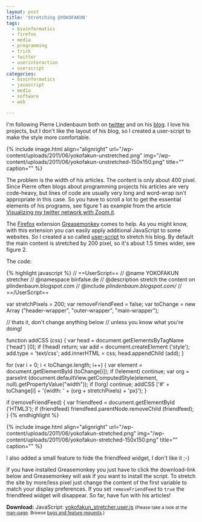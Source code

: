 ```yaml
---
layout: post
title: 'Stretching @YOKOFAKUN'
tags:
  - bioinformatics
  - firefox
  - media
  - programming
  - trick
  - twitter
  - userinteraction
  - userscript
categories:
  - bioinformatics
  - javascript
  - media
  - software
  - web

---
```


I'm following Pierre Lindenbaum  both on <a href="https://twitter.com/#!/yokofakun">twitter</a> and on his <a href="http://plindenbaum.blogspot.com/">blog</a>. I love his projects, but I don't like the layout of his blog, so I created a user-script to make the style more comfortable.



{% include image.html align="alignright" url="/wp-content/uploads/2011/06/yokofakun-unstretched.png" img="/wp-content/uploads/2011/06/yokofakun-unstretched-150x150.png" title="" caption="" %}

The problem is the width of his articles. The content is only about 400 pixel. Since Pierre often blogs about programming projects his articles are very code-heavy, but  lines of code are usually very long and word-wrap isn't appropriate in this case. So you have to scroll a lot to get the essential elements of his programs, see figure 1 as example from the article <a href="http://plindenbaum.blogspot.com/2011/02/visualizing-my-twitter-network-with.html">Visualizing my twitter network with Zoom.it</a>.

The <a href="http://www.mozilla.com/firefox/">Firefox</a> extension <a href="https://addons.mozilla.org/de/firefox/addon/greasemonkey/">Greasemonkey</a> comes to help. As you might know, with this extension you can easily apply additional JavaScript to some websites. So I created a so called <a href="http://userscripts.org/">user-script</a> to stretch his blog. By default the main content is stretched by 200 pixel, so it's about 1.5 times wider, see figure 2.

The code:

{% highlight javascript %}
// ==UserScript==
// @name           YOKOFAKUN stretcher
// @namespace      binfalse.de
// @description    stretch the content on plindenbaum.blogspot.com
// @include        *plindenbaum.blogspot.com/*
// ==/UserScript==

var stretchPixels = 200;
var removeFriendFeed = false;
var toChange = new Array ("header-wrapper", "outer-wrapper", "main-wrapper");


// thats it, don't change anything below
// unless you know what you're doing!


function addCSS (css)
{
  var head = document.getElementsByTagName ('head') [0];
  if (!head)
    return;
  var add = document.createElement ('style');
  add.type = 'text/css';
  add.innerHTML = css;
  head.appendChild (add);
}

for (var i = 0; i < toChange.length; i++)
{
  var element = document.getElementById (toChange[i]);
  if (!element)
    continue;
  var org = parseInt (document.defaultView.getComputedStyle(element, null).getPropertyValue("width"));
  if (!org)
    continue;
  addCSS ('#' + toChange[i] + '{width: ' + (org + stretchPixels) + 'px}');
}

if (removeFriendFeed)
{
  var friendfeed = document.getElementById ('HTML3');
  if (friendfeed) friendfeed.parentNode.removeChild (friendfeed);
}
{% endhighlight %}

{% include image.html align="alignright" url="/wp-content/uploads/2011/06/yokofakun-stretched.png" img="/wp-content/uploads/2011/06/yokofakun-stretched-150x150.png" title="" caption="" %}

I also added a small feature to hide the friendfeed widget, I don't like it ;-)

If you have installed Greasemonkey you just have to click the download-link below and Greasemonkey will ask if you want to install the script. To stretch the site by more/less pixel just change the content of the first variable to match your display preferences. If you set  `removeFriendFeed`  to  `true`  the friendfeed widget will disappear.
So far, have fun with his articles!

<div class="download"><strong>Download:</strong>
JavaScript: <a href="/wp-content/uploads/pipapo/user-scripts/yokofakun_stretcher.user.js">yokofakun_stretcher.user.js</a>
<small>(Please take a look at the <a href="/man-page/">man-page</a>. Browse <a href="https://bt.binfalse.de/">bugs and feature requests</a>.)</small>
</div>
